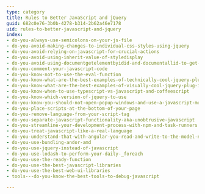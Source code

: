 ```yaml
---
type: category
title: Rules to Better JavaScript and jQuery
guid: 682c0e76-3b0b-4278-b314-2b62a46e7178
uid: rules-to-better-javascript-and-jquery
index:
- do-you-always-use-semicolons-on-your-js-file
- do-you-avoid-making-changes-to-individual-css-styles-using-jquery
- do-you-avoid-relying-on-javascript-for-crucial-actions
- do-you-avoid-using-inherit-value-of-styledisplay
- do-you-avoid-using-documentgetelementbyidid-and-documentallid-to-get-a-single-element-instead-use-selector-id
- do-you-comment-your-javascript-code
- do-you-know-not-to-use-the-eval-function
- do-you-know-what-are-the-best-examples-of-technically-cool-jquery-plug-ins
- do-you-know-what-are-the-best-examples-of-visually-cool-jquery-plug-ins
- do-you-know-when-to-use-typescript-vs-javascript-and-coffeescript
- do-you-know-which-version-of-jquery-to-use
- do-you-know-you-should-not-open-popup-windows-and-use-a-javascript-modal-instead
- do-you-place-scripts-at-the-bottom-of-your-page
- do-you-remove-language-from-your-script-tag
- do-you-separate-javascript-functionality-aka-unobtrusive-javascript
- do-you-streamline-your-development-process-with-npm-and-task-runners
- do-you-treat-javascript-like-a-real-language
- do-you-understand-that-with-angular-you-read-and-write-to-the-model-never-to-the-page-aka-forget-about-jquery
- do-you-use-bundling-andor-amd
- do-you-use-jquery-instead-of-javascript
- do-you-use-lodash-to-perform-your-daily-_foreach
- do-you-use-the-ready-function
- do-you-use-the-best-javascript-libraries
- do-you-use-the-best-web-ui-libraries
- tools---do-you-know-the-best-tools-to-debug-javascript

---
```



